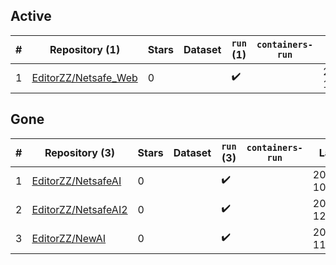 ## Active
| # | Repository (1) | Stars | Dataset | `run` (1) | `containers-run` | Last Modified |
| --- | --- | --- | --- | --- | --- | --- |
| 1 | [EditorZZ/Netsafe_Web](https://github.com/EditorZZ/Netsafe_Web) | 0 |  | :heavy_check_mark: |  | 2025-08-06 13:09:10+00:00 |

## Gone
| # | Repository (3) | Stars | Dataset | `run` (3) | `containers-run` | Last Modified |
| --- | --- | --- | --- | --- | --- | --- |
| 1 | [EditorZZ/NetsafeAI](https://github.com/EditorZZ/NetsafeAI) | 0 |  | :heavy_check_mark: |  | 2025-01-13 10:12:58+00:00 |
| 2 | [EditorZZ/NetsafeAI2](https://github.com/EditorZZ/NetsafeAI2) | 0 |  | :heavy_check_mark: |  | 2025-02-19 12:19:15+00:00 |
| 3 | [EditorZZ/NewAI](https://github.com/EditorZZ/NewAI) | 0 |  | :heavy_check_mark: |  | 2025-02-27 11:21:50+00:00 |
